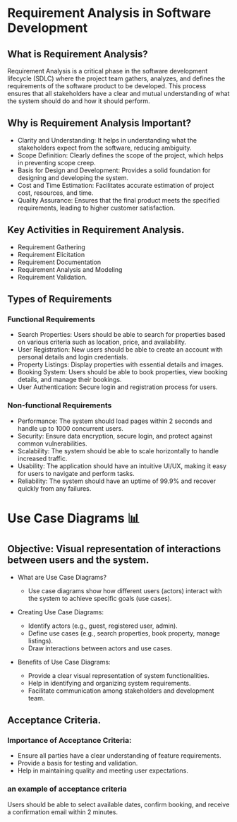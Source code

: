 # Requirement Analysis in Software Development
## What is Requirement Analysis?
Requirement Analysis is a critical phase in the software development lifecycle (SDLC) where the project team gathers, analyzes, and defines the requirements of the software product to be developed. This process ensures that all stakeholders have a clear and mutual understanding of what the system should do and how it should perform.
## Why is Requirement Analysis Important?
* Clarity and Understanding: It helps in understanding what the stakeholders expect from the software, reducing ambiguity.
* Scope Definition: Clearly defines the scope of the project, which helps in preventing scope creep.
* Basis for Design and Development: Provides a solid foundation for designing and developing the system.
* Cost and Time Estimation: Facilitates accurate estimation of project cost, resources, and time.
* Quality Assurance: Ensures that the final product meets the specified requirements, leading to higher customer satisfaction.
## Key Activities in Requirement Analysis.
* Requirement Gathering
* Requirement Elicitation
* Requirement Documentation
* Requirement Analysis and Modeling
* Requirement Validation.

## Types of Requirements
### Functional Requirements
* Search Properties: Users should be able to search for properties based on various criteria such as location, price, and availability.
* User Registration: New users should be able to create an account with personal details and login credentials.
* Property Listings: Display properties with essential details and images.
* Booking System: Users should be able to book properties, view booking details, and manage their bookings.
* User Authentication: Secure login and registration process for users.
### Non-functional Requirements
* Performance: The system should load pages within 2 seconds and handle up to 1000 concurrent users.
* Security: Ensure data encryption, secure login, and protect against common vulnerabilities.
* Scalability: The system should be able to scale horizontally to handle increased traffic.
* Usability: The application should have an intuitive UI/UX, making it easy for users to navigate and perform tasks.
* Reliability: The system should have an uptime of 99.9% and recover quickly from any failures.

# Use Case Diagrams 📊
## Objective: Visual representation of interactions between users and the system.

* What are Use Case Diagrams?

   * Use case diagrams show how different users (actors) interact with the system to achieve specific goals (use cases).
* Creating Use Case Diagrams:

   * Identify actors (e.g., guest, registered user, admin).
   * Define use cases (e.g., search properties, book property, manage listings).
   * Draw interactions between actors and use cases.
* Benefits of Use Case Diagrams:

   * Provide a clear visual representation of system functionalities.
   * Help in identifying and organizing system requirements.
   * Facilitate communication among stakeholders and development team.




## Acceptance Criteria.
### Importance of Acceptance Criteria:

* Ensure all parties have a clear understanding of feature requirements.
* Provide a basis for testing and validation.
* Help in maintaining quality and meeting user expectations.

### an example of acceptance criteria
Users should be able to select available dates, confirm booking, and receive a confirmation email within 2 minutes.







